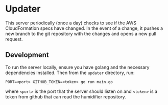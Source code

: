 # Updater

This server periodically (once a day) checks to see if the AWS CloudFormation specs have changed. In the event of a change, it pushes a new branch to the git repository with the changes and opens a new pull request.

## Development

To run the server locally, ensure you have golang and the necessary dependencies installed. Then from the `updater` directory, run:

```
PORT=<port> GITHUB_TOKEN=<token> go run main.go
```

where `<port>` is the port that the server should listen on and `<token>` is a token from github that can read the humidifier repository.
